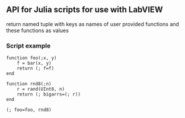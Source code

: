## API for Julia scripts for use with LabVIEW

return named tuple with keys as names of user provided functions and these functions as values

### Script example

```
function foo(;x, y)
    f = bar(x, y)
    return (; f=f)
end

function rnd8(;n)
    r = rand(UInt8, n)
    return (; bigarrs=(; r))
end

(; foo=foo, rnd8)
```

